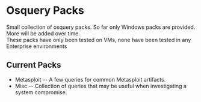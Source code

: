 # Osquery Packs
Small collection of osquery packs. So far only Windows packs are provided. More will be added over time.  
These packs have only been tested on VMs, none have been tested in any Enterprise environments
## Current Packs
+ Metasploit -- A few queries for common Metasploit artifacts.
+ Misc -- Collection of queries that may be useful when investigating a system compromise.
